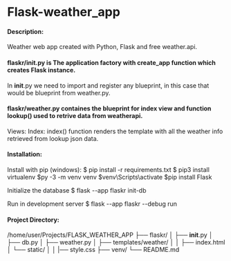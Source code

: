 # Flask-weather_app
#### Description:
Weather web app created with Python, Flask and free weather.api.

#### flaskr/__init__.py is The application factory with create_app function which creates Flask instance.
In __init__.py we need to import and register any blueprint, in this case that would be blueprint from
weather.py.

#### flaskr/weather.py containes the blueprint for index view and function lookup() used to retrive data from weatherapi.
Views:
Index:
index() function renders the template with all the weather info retrieved from lookup json data.


#### Installation:
Install with pip (windows):
$ pip install -r requirements.txt
$ pip3 install virtualenv
$py -3 -m venv venv
$venv\Scripts\activate
$pip install Flask

Initialize the database
$ flask --app flaskr init-db

Run in development server
$ flask --app flaskr --debug run

#### Project Directory:
/home/user/Projects/FLASK_WEATHER_APP
├── flaskr/
│   ├── __init__.py
│   ├── db.py
│   ├── weather.py
│   ├── templates/weather/
│   │                 ├── index.html
│   └── static/
│   │    |── style.css
├── venv/
└── README.md
